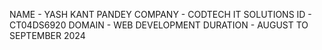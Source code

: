 NAME - YASH KANT PANDEY
COMPANY - CODTECH IT SOLUTIONS
ID - CT04DS6920
DOMAIN - WEB DEVELOPMENT
DURATION - AUGUST TO SEPTEMBER 2024

